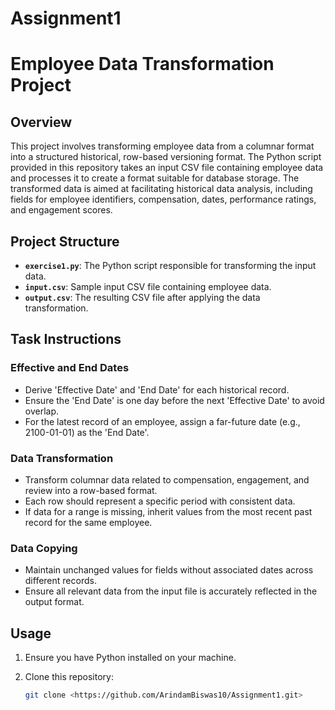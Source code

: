 # Assignment1
# Employee Data Transformation Project

## Overview

This project involves transforming employee data from a columnar format into a structured historical, row-based versioning format. The Python script provided in this repository takes an input CSV file containing employee data and processes it to create a format suitable for database storage. The transformed data is aimed at facilitating historical data analysis, including fields for employee identifiers, compensation, dates, performance ratings, and engagement scores.

## Project Structure

- **`exercise1.py`**: The Python script responsible for transforming the input data.
- **`input.csv`**: Sample input CSV file containing employee data.
- **`output.csv`**: The resulting CSV file after applying the data transformation.

## Task Instructions

### Effective and End Dates

- Derive 'Effective Date' and 'End Date' for each historical record.
- Ensure the 'End Date' is one day before the next 'Effective Date' to avoid overlap.
- For the latest record of an employee, assign a far-future date (e.g., 2100-01-01) as the 'End Date'.

### Data Transformation

- Transform columnar data related to compensation, engagement, and review into a row-based format.
- Each row should represent a specific period with consistent data.
- If data for a range is missing, inherit values from the most recent past record for the same employee.

### Data Copying

- Maintain unchanged values for fields without associated dates across different records.
- Ensure all relevant data from the input file is accurately reflected in the output format.

## Usage

1. Ensure you have Python installed on your machine.
2. Clone this repository:

   ```bash
   git clone <https://github.com/ArindamBiswas10/Assignment1.git>
